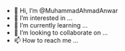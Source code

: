 - 👋 Hi, I’m @MuhammadAhmadAnwar
- 👀 I’m interested in ...
- 🌱 I’m currently learning ...
- 💞️ I’m looking to collaborate on ...
- 📫 How to reach me ...

<!---
QariMinati/QariMinati is a ✨ special ✨ repository because its `README.md` (this file) appears on your GitHub profile.
You can click the Preview link to take a look at your changes.
--->

